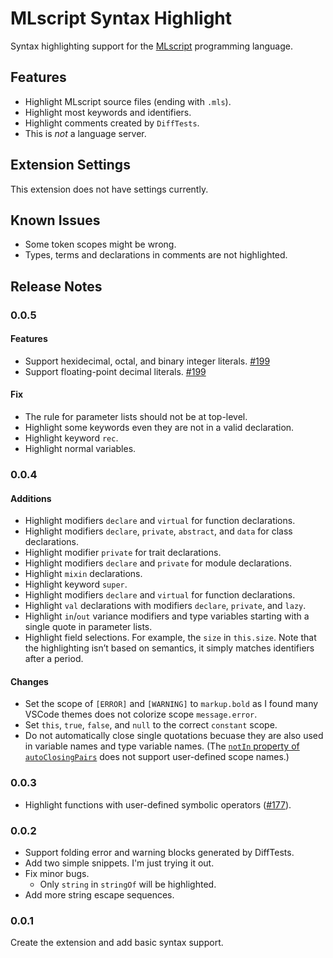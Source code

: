 # MLscript Syntax Highlight

Syntax highlighting support for the [MLscript][mlscript] programming language.

## Features

- Highlight MLscript source files (ending with `.mls`).
- Highlight most keywords and identifiers.
- Highlight comments created by `DiffTests`.
- This is _not_ a language server.

## Extension Settings

This extension does not have settings currently.

## Known Issues

- Some token scopes might be wrong.
- Types, terms and declarations in comments are not highlighted.

## Release Notes

### 0.0.5

#### Features

- Support hexidecimal, octal, and binary integer literals. [#199][pr-199]
- Support floating-point decimal literals. [#199][pr-199]

[pr-199]: https://github.com/hkust-taco/mlscript/pull/199

#### Fix

- The rule for parameter lists should not be at top-level.
- Highlight some keywords even they are not in a valid declaration.
- Highlight keyword `rec`.
- Highlight normal variables.


### 0.0.4

#### Additions

- Highlight modifiers `declare` and `virtual` for function declarations.
- Highlight modifiers `declare`, `private`, `abstract`, and `data` for class
  declarations.
- Highlight modifier `private` for trait declarations.
- Highlight modifiers `declare` and `private` for module declarations.
- Highlight `mixin` declarations.
- Highlight keyword `super`.
- Highlight modifiers `declare` and `virtual` for function declarations.
- Highlight `val` declarations with modifiers `declare`, `private`, and `lazy`.
- Highlight `in`/`out` variance modifiers and type variables starting with a 
  single quote in parameter lists.
- Highlight field selections. For example, the `size` in `this.size`.
  Note that the highlighting isn’t based on semantics, it simply matches identifiers after a period.

#### Changes

- Set the scope of `[ERROR]` and `[WARNING]` to `markup.bold` as I found many
  VSCode themes does not colorize scope `message.error`.
- Set `this`, `true`, `false`, and `null` to the correct `constant` scope.
- Do not automatically close single quotations becuase they are also used in
  variable names and type variable names. (The [`notIn` property of 
  `autoClosingPairs`][not-in] does not support user-defined scope names.)

[not-in]: https://code.visualstudio.com/api/language-extensions/language-configuration-guide#autoclosing

### 0.0.3

- Highlight functions with user-defined symbolic operators ([#177][pr-177]).

[pr-177]: https://github.com/hkust-taco/mlscript/pull/177

### 0.0.2

- Support folding error and warning blocks generated by DiffTests.
- Add two simple snippets. I'm just trying it out.
- Fix minor bugs.
  - Only `string` in `stringOf` will be highlighted.
- Add more string escape sequences.

### 0.0.1

Create the extension and add basic syntax support.

[mlscript]: https://github.com/hkust-taco/mlscript
